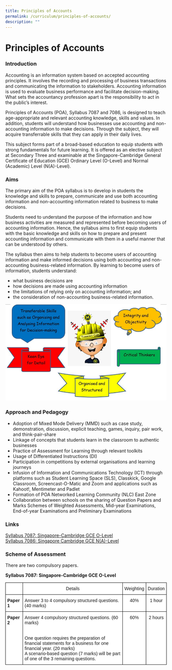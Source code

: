 ```yaml
---
title: Principles of Accounts
permalink: /curriculum/principles-of-accounts/
description: ""
---
```

Principles of Accounts
======================

### Introduction

Accounting is an information system based on accepted accounting principles. It involves the recording and processing of business transactions and communicating the information to stakeholders. Accounting information is used to evaluate business performance and facilitate decision-making. What sets the accountancy profession apart is the responsibility to act in the public’s interest.  

  

Principles of Accounts (POA), Syllabus 7087 and 7086, is designed to teach age-appropriate and relevant accounting knowledge, skills and values. In addition, students will understand how businesses use accounting and non-accounting information to make decisions. Through the subject, they will acquire transferrable skills that they can apply in their daily lives.

  

This subject forms part of a broad-based education to equip students with strong fundamentals for future learning. It is offered as an elective subject at Secondary Three and examinable at the Singapore-Cambridge General Certificate of Education (GCE) Ordinary Level (O-Level) and Normal (Academic) Level (N(A)-Level).


### Aims

The primary aim of the POA syllabus is to develop in students the knowledge and skills to prepare, communicate and use both accounting information and non-accounting information related to business to make decisions.

  

Students need to understand the purpose of the information and how business activities are measured and represented before becoming users of accounting information. Hence, the syllabus aims to first equip students with the basic knowledge and skills on how to prepare and present accounting information and communicate with them in a useful manner that can be understood by others.

  

The syllabus then aims to help students to become users of accounting information and make informed decisions using both accounting and non-accounting business-related information. By learning to become users of information, students understand:

  

*   what business decisions are
*   how decisions are made using accounting information
*   the limitations of relying only on accounting information; and
*   the consideration of non-accounting business-related information.

![](/images/POA.jpeg)

### Approach and Pedagogy


*   Adoption of Mixed Mode Delivery (MMD) such as case study, demonstration, discussion, explicit teaching, games, inquiry, pair work, and think-pair-share
*   Linkage of concepts that students learn in the classroom to authentic businesses
*   Practice of Assessment for Learning through relevant toolkits
*   Usage of Differentiated Instructions (DI)
*   Participation in competitions by external organisations and learning journeys
*   Infusion of Information and Communications Technology (ICT) through platforms such as Student Learning Space (SLS), Classkick, Google Classroom, Screencast-O-Matic and Zoom and applications such as Kahoot!, Mentimeter and Padlet
*   Formation of POA Networked Learning Community (NLC) East Zone
*   Collaboration between schools on the sharing of Question Papers and Marks Schemes of Weighted Assessments, Mid-year Examinations, End-of-year Examinations and Preliminary Examinations


### Links

[Syllabus 7087: Singapore-Cambridge GCE O-Level](/files/7087_y22_sy.pdf) <br>
[Syllabus 7086: Singapore Cambridge GCE N(A)-Level](/files/7086_y22_sy.pdf)



### Scheme of Assessment

There are two compulsory papers.  
  

<b>Syllabus 7087: Singapore-Cambridge GCE O-Level</b>

<style type="text/css">
.tg  {border-collapse:collapse;border-spacing:0;}
.tg td{border-color:black;border-style:solid;border-width:1px;font-family:Arial, sans-serif;font-size:14px;
  overflow:hidden;padding:10px 5px;word-break:normal;}
.tg th{border-color:black;border-style:solid;border-width:1px;font-family:Arial, sans-serif;font-size:14px;
  font-weight:normal;overflow:hidden;padding:10px 5px;word-break:normal;}
.tg .tg-7yig{background-color:#FFF;text-align:center;vertical-align:top}
.tg .tg-0lax{text-align:left;vertical-align:top}
.tg .tg-dgl5{background-color:#FFF;font-weight:bold;text-align:left;vertical-align:top}
.tg .tg-ktyi{background-color:#FFF;text-align:left;vertical-align:top}
.tg .tg-zr06{background-color:#FFF;text-align:left;vertical-align:middle}
</style>
<table class="tg">
<thead>
  <tr>
    <th class="tg-7yig"></th>
    <th class="tg-7yig">Details</th>
    <th class="tg-7yig">Weighting</th>
    <th class="tg-0lax">Duration</th>
  </tr>
</thead>
<tbody>
  <tr>
    <td class="tg-dgl5">Paper 1</td>
    <td class="tg-ktyi">Answer 3 to 4 compulsory structured questions. (40 marks)</td>
    <td class="tg-7yig">40%</td>
    <td class="tg-7yig">1 hour</td>
  </tr>
  <tr>
    <td class="tg-dgl5">Paper 2</td>
    <td class="tg-zr06">Answer 4 compulsory structured questions. (60 marks)<br><br><br>One question requires the preparation of financial statements for a business for one financial year. (20 marks)<br>A scenario-based question (7 marks) will be part of one of the 3 remaining questions.</td>
    <td class="tg-7yig">60%</td>
    <td class="tg-7yig">2 hours</td>
  </tr>
</tbody>
</table>
